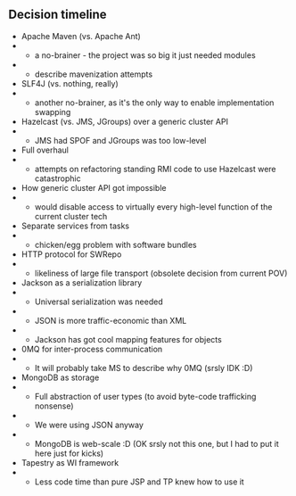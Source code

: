 ## Decision timeline
* Apache Maven (vs. Apache Ant)
* * a no-brainer - the project was so big it just needed modules
* * describe mavenization attempts
* SLF4J (vs. nothing, really)
* * another no-brainer, as it's the only way to enable implementation swapping
* Hazelcast (vs. JMS, JGroups) over a generic cluster API
* * JMS had SPOF and JGroups was too low-level
* Full overhaul
* * attempts on refactoring standing RMI code to use Hazelcast were catastrophic
* How generic cluster API got impossible
* * would disable access to virtually every high-level function of the current cluster tech
* Separate services from tasks
* * chicken/egg problem with software bundles
* HTTP protocol for SWRepo
* * likeliness of large file transport (obsolete decision from current POV)
* Jackson as a serialization library
* * Universal serialization was needed
* * JSON is more traffic-economic than XML
* * Jackson has got cool mapping features for objects
* 0MQ for inter-process communication
* * It will probably take MS to describe why 0MQ (srsly IDK :D)
* MongoDB as storage
* * Full abstraction of user types (to avoid byte-code trafficking nonsense)
* * We were using JSON anyway
* * MongoDB is web-scale :D (OK srsly not this one, but I had to put it here just for kicks)
* Tapestry as WI framework
* * Less code time than pure JSP and TP knew how to use it

